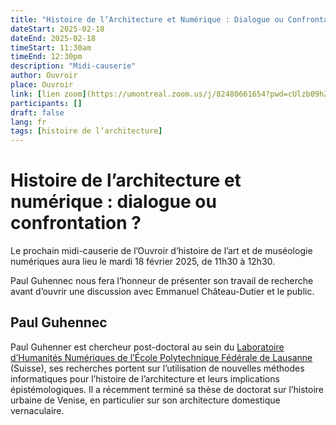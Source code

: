 ```yaml
---
title: "Histoire de l’Architecture et Numérique : Dialogue ou Confrontation ?"
dateStart: 2025-02-18
dateEnd: 2025-02-18
timeStart: 11:30am
timeEnd: 12:30pm
description: "Midi-causerie"
author: Ouvroir
place: Ouvroir
link: [lien zoom](https://umontreal.zoom.us/j/82480661654?pwd=cUlzb09hZ3lkd2UvcmpPbTdmQkZBQT09#success)
participants: []
draft: false
lang: fr
tags: [histoire de l’architecture]
---
```


# Histoire de l’architecture et numérique : dialogue ou confrontation ?

Le prochain midi-causerie de l’Ouvroir d’histoire de l’art et de muséologie numériques aura lieu le mardi 18 février 2025, de 11h30 à 12h30.

Paul Guhennec nous fera l’honneur de présenter son travail de recherche avant d’ouvrir une discussion avec Emmanuel Château-Dutier et le public.  

## Paul Guhennec

Paul Guhenner est chercheur post-doctoral au sein du [Laboratoire d’Humanités Numériques de l’École Polytechnique Fédérale de Lausanne](https://www.epfl.ch/labs/dhlab/) (Suisse), ses recherches portent sur l’utilisation de nouvelles méthodes informatiques pour l’histoire de l’architecture et leurs implications épistémologiques. Il a récemment terminé sa thèse de doctorat sur l’histoire urbaine de Venise, en particulier sur son architecture domestique vernaculaire.
